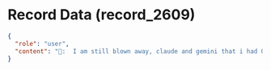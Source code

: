 # Record Data (record_2609)

```json
{
  "role": "user",
  "content": "👤:  I am still blown away, claude and gemini that i had 0 i mean zero fault on me. none. not one thing. not only that my accusatiosn were all substantiated. "
}
```
